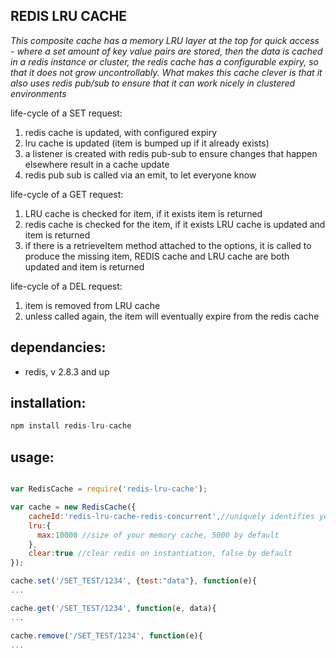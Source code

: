 REDIS LRU CACHE
---------------

*This composite cache has a memory LRU layer at the top for quick access - where a set amount of key value pairs are stored, then the data is cached in a redis instance or cluster, the redis cache has a configurable expiry, so that it does not grow uncontrollably. What makes this cache clever is that it also uses redis pub/sub to ensure that it can work nicely in clustered environments*

life-cycle of a SET request:

1. redis cache is updated, with configured expiry
2. lru cache is updated (item is bumped up if it already exists)
3. a listener is created with redis pub-sub to ensure changes that happen elsewhere result in a cache update
4. redis pub sub is called via an emit, to let everyone know

life-cycle of a GET request:

1. LRU cache is checked for item, if it exists item is returned
2. redis cache is checked for the item, if it exists LRU cache is updated and item is returned
3. if there is a retrieveItem method attached to the options, it is called to produce the missing item, REDIS cache and LRU cache are both updated and item is returned

life-cycle of a DEL request:

1. item is removed from LRU cache
2. unless called again, the item will eventually expire from the redis cache

dependancies:
-------------
- redis, v 2.8.3 and up

installation:
-------------

```javascript
npm install redis-lru-cache
```

usage:
-------------

```javascript

var RedisCache = require('redis-lru-cache');

var cache = new RedisCache({
    cacheId:'redis-lru-cache-redis-concurrent',//uniquely identifies your cache if it is used by multiple processes
    lru:{
      max:10000 //size of your memory cache, 5000 by default
    },
    clear:true //clear redis on instantiation, false by default
});

cache.set('/SET_TEST/1234', {test:"data"}, function(e){
...

cache.get('/SET_TEST/1234', function(e, data){
...

cache.remove('/SET_TEST/1234', function(e){
...

```